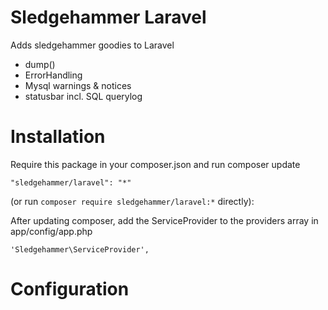 # Sledgehammer Laravel
Adds sledgehammer goodies to Laravel

* dump()
* ErrorHandling
* Mysql warnings & notices
* statusbar incl. SQL querylog

# Installation

Require this package in your composer.json and run composer update

```
"sledgehammer/laravel": "*"
```
(or run `composer require sledgehammer/laravel:*` directly):


After updating composer, add the ServiceProvider to the providers array in app/config/app.php
```
'Sledgehammer\ServiceProvider',
```

# Configuration
